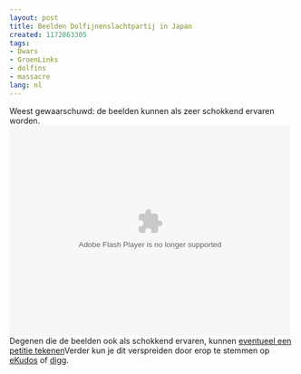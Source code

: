 ```yaml
---
layout: post
title: Beelden Dolfijnenslachtpartij in Japan
created: 1172863305
tags:
- Dwars
- GroenLinks
- dolfins
- massacre
lang: nl
---
```

Weest gewaarschuwd: de beelden kunnen als zeer schokkend ervaren worden.<object width="496" height="372"><param name="movie" value="http://www.glumbert.com/embed/dolphin" /><param name="wmode" value="transparent" /><embed src="http://www.glumbert.com/embed/dolphin" type="application/x-shockwave-flash" wmode="transparent" width="496" height="372"></embed></object>Degenen die de beelden ook als schokkend ervaren, kunnen [ eventueel een petitie tekenen](www.petitiononline.com/golfinho)Verder kun je dit verspreiden door erop te stemmen op [eKudos](http://www.ekudos.nl/artikel/reacties/7094/beelden_dolfijnenslachtpartij_in_japan#reacties) of [digg](http://digg.com/world_news/Dolphin_massacre_in_Japan_Digg_this_plz_the_world_should_know).
